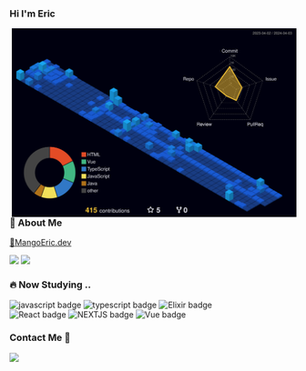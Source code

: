   
### Hi I'm Eric

<img src='./profile-3d-contrib/profile-night-view.svg' width='500px' align="right">
  
### 📄 About Me

<a href="https://mangoeric.dev/" target="_blank">🥭MangoEric.dev</a> <p/>
<a href="https://just09.tistory.com/"><img src="https://img.shields.io/badge/-Blog-%23F7DF1E?style=flat-square&logo=tistory&logoColor=white&color=000000"/></a>
<a href="https://www.youtube.com/@ericko2875"><img src="https://img.shields.io/badge/-YT-%23F7DF1E?style=flat-square&logo=youtube&logoColor=white&color=FF0000"/></a>

### 🔥 Now Studying ..

![javascript badge](https://img.shields.io/badge/-JAVASCRIPT-%23F7DF1E?style=flat-square&logo=javascript&logoColor=white&color=f2df3a) 
![typescript badge](https://img.shields.io/badge/-TypeScript-%23F7DF1E?style=flat-square&logo=typescript&logoColor=white&color=3178C6)
![Elixir badge](https://img.shields.io/badge/-Elixir-%23F7DF1E?style=flat-square&logo=elixir&logoColor=white&color=4B275F)<br>
![React badge](https://img.shields.io/badge/-React-%23F7DF1E?style=flat-square&logo=react&logoColor=white&color=61DAFB)
![NEXTJS badge](https://img.shields.io/badge/-NEXT.js-%23F7DF1E?style=flat-square&logo=nextdotjs&logoColor=white&color=000000)
![Vue badge](https://img.shields.io/badge/-Vue.js-%23F7DF1E?style=flat-square&logo=vuedotjs&logoColor=white&color=4FC08D)

### Contact Me 📮
<a href="mailto:jong@mangoeric.dev"><img src="https://img.shields.io/badge/-jong@mangoeric.dev-%23F7DF1E?style=flat-square&logoColor=white&color=005FF9"></a>
